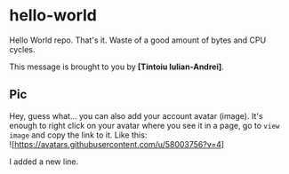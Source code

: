 # hello-world

Hello World repo. That's it. Waste of a good amount of bytes and CPU cycles.

This message is brought to you by **[Tintoiu Iulian-Andrei]**.

## Pic

Hey, guess what... you can also add your account avatar (image). It's enough to right click on your avatar where you see it in a page, go to `view image` and copy the link to it.
Like this:  
![https://avatars.githubusercontent.com/u/58003756?v=4]

I added a new line.